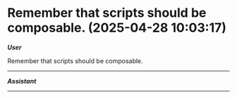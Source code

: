<!-- Generated by SpecStory -->

# Remember that scripts should be composable. (2025-04-28 10:03:17)

_**User**_

Remember that scripts should be composable.

---

_**Assistant**_



---


